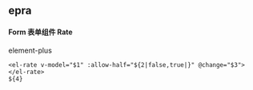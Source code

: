 ## epra
#### Form 表单组件 Rate
element-plus <el-rate>
```
<el-rate v-model="$1" :allow-half="${2|false,true|}" @change="$3"></el-rate>
${4}
```